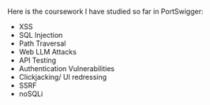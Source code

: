Here is the coursework I have studied so far in PortSwigger:
- XSS
- SQL Injection
- Path Traversal
- Web LLM Attacks
- API Testing
- Authentication Vulnerabilities
- Clickjacking/ UI redressing
- SSRF
- noSQLi
